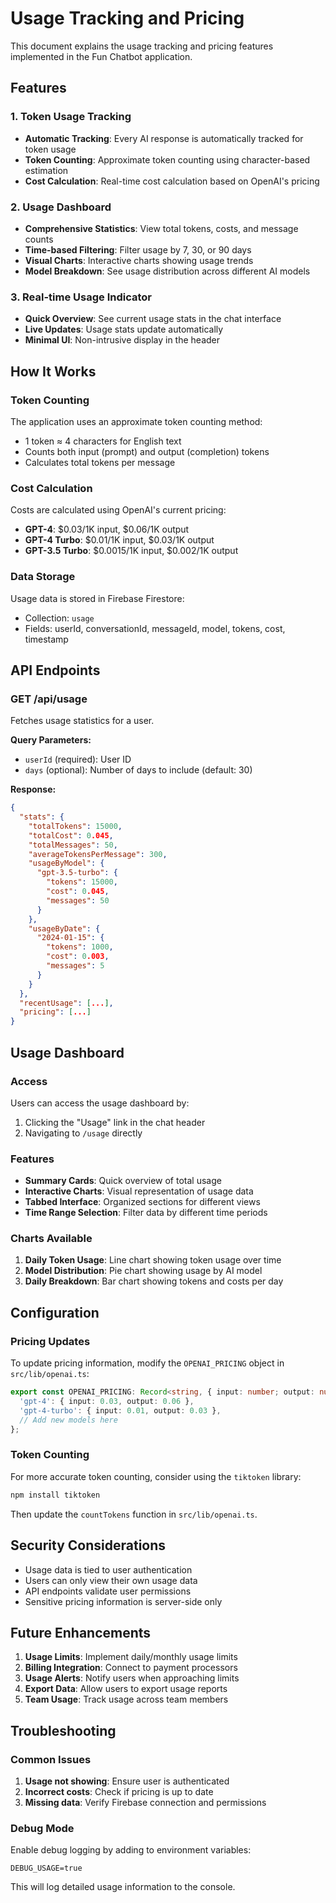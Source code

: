# Usage Tracking and Pricing

This document explains the usage tracking and pricing features implemented in the Fun Chatbot application.

## Features

### 1. Token Usage Tracking
- **Automatic Tracking**: Every AI response is automatically tracked for token usage
- **Token Counting**: Approximate token counting using character-based estimation
- **Cost Calculation**: Real-time cost calculation based on OpenAI's pricing

### 2. Usage Dashboard
- **Comprehensive Statistics**: View total tokens, costs, and message counts
- **Time-based Filtering**: Filter usage by 7, 30, or 90 days
- **Visual Charts**: Interactive charts showing usage trends
- **Model Breakdown**: See usage distribution across different AI models

### 3. Real-time Usage Indicator
- **Quick Overview**: See current usage stats in the chat interface
- **Live Updates**: Usage stats update automatically
- **Minimal UI**: Non-intrusive display in the header

## How It Works

### Token Counting
The application uses an approximate token counting method:
- 1 token ≈ 4 characters for English text
- Counts both input (prompt) and output (completion) tokens
- Calculates total tokens per message

### Cost Calculation
Costs are calculated using OpenAI's current pricing:
- **GPT-4**: $0.03/1K input, $0.06/1K output
- **GPT-4 Turbo**: $0.01/1K input, $0.03/1K output
- **GPT-3.5 Turbo**: $0.0015/1K input, $0.002/1K output

### Data Storage
Usage data is stored in Firebase Firestore:
- Collection: `usage`
- Fields: userId, conversationId, messageId, model, tokens, cost, timestamp

## API Endpoints

### GET /api/usage
Fetches usage statistics for a user.

**Query Parameters:**
- `userId` (required): User ID
- `days` (optional): Number of days to include (default: 30)

**Response:**
```json
{
  "stats": {
    "totalTokens": 15000,
    "totalCost": 0.045,
    "totalMessages": 50,
    "averageTokensPerMessage": 300,
    "usageByModel": {
      "gpt-3.5-turbo": {
        "tokens": 15000,
        "cost": 0.045,
        "messages": 50
      }
    },
    "usageByDate": {
      "2024-01-15": {
        "tokens": 1000,
        "cost": 0.003,
        "messages": 5
      }
    }
  },
  "recentUsage": [...],
  "pricing": [...]
}
```

## Usage Dashboard

### Access
Users can access the usage dashboard by:
1. Clicking the "Usage" link in the chat header
2. Navigating to `/usage` directly

### Features
- **Summary Cards**: Quick overview of total usage
- **Interactive Charts**: Visual representation of usage data
- **Tabbed Interface**: Organized sections for different views
- **Time Range Selection**: Filter data by different time periods

### Charts Available
1. **Daily Token Usage**: Line chart showing token usage over time
2. **Model Distribution**: Pie chart showing usage by AI model
3. **Daily Breakdown**: Bar chart showing tokens and costs per day

## Configuration

### Pricing Updates
To update pricing information, modify the `OPENAI_PRICING` object in `src/lib/openai.ts`:

```typescript
export const OPENAI_PRICING: Record<string, { input: number; output: number }> = {
  'gpt-4': { input: 0.03, output: 0.06 },
  'gpt-4-turbo': { input: 0.01, output: 0.03 },
  // Add new models here
};
```

### Token Counting
For more accurate token counting, consider using the `tiktoken` library:

```bash
npm install tiktoken
```

Then update the `countTokens` function in `src/lib/openai.ts`.

## Security Considerations

- Usage data is tied to user authentication
- Users can only view their own usage data
- API endpoints validate user permissions
- Sensitive pricing information is server-side only

## Future Enhancements

1. **Usage Limits**: Implement daily/monthly usage limits
2. **Billing Integration**: Connect to payment processors
3. **Usage Alerts**: Notify users when approaching limits
4. **Export Data**: Allow users to export usage reports
5. **Team Usage**: Track usage across team members

## Troubleshooting

### Common Issues

1. **Usage not showing**: Ensure user is authenticated
2. **Incorrect costs**: Check if pricing is up to date
3. **Missing data**: Verify Firebase connection and permissions

### Debug Mode
Enable debug logging by adding to environment variables:
```
DEBUG_USAGE=true
```

This will log detailed usage information to the console. 